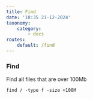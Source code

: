 ```yaml
---
title: Find
date: '18:35 21-12-2024'
taxonomy:
    category:
        - docs
routes:
    default: /find
---
```


### Find

Find all files that are over 100Mb

    find / -type f -size +100M